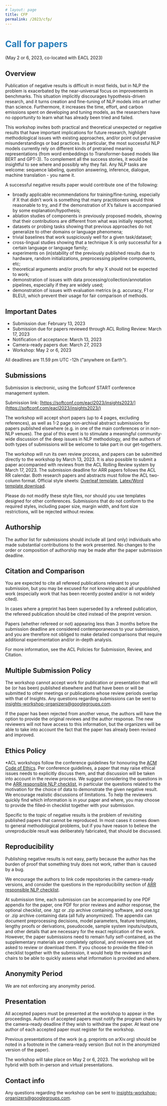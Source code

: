 ```yaml
---
# layout: page
title: CFP
permalink: /2023/cfp/
---
```


# <span style="color:#267CB9"> Call for papers </span>
<!-- Second Call For Papers: The Third Workshop on Insights from Negative Results (May 26 2022, co-located with ACL 2022)-->
(May 2 or 6, 2023, co-located with EACL 2023)

## Overview

Publication of negative results is difficult in most fields, but in NLP the problem is exacerbated by the near-universal focus on improvements in benchmarks. This situation implicitly discourages hypothesis-driven research, and it turns creation and fine-tuning of NLP models into art rather than science. Furthermore, it increases the time, effort, and carbon emissions spent on developing and tuning models, as the researchers have no opportunity to learn what has already been tried and failed.

This workshop invites both practical and theoretical unexpected or negative results that have important implications for future research, highlight methodological issues with existing approaches, and/or point out pervasive misunderstandings or bad practices. In particular, the most successful NLP models currently rely on different kinds of pretrained meaning representations (from word embeddings to Transformer-based models like BERT and GPT-3). To complement all the success stories, it would be insightful to see where and possibly why they fail. Any NLP tasks are welcome: sequence labeling, question answering, inference, dialogue, machine translation - you name it.

A successful negative results paper would contribute one of the following:

* broadly applicable recommendations for training/fine-tuning, especially if X that didn’t work is something that many practitioners would think reasonable to try, and if the demonstration of X’s failure is accompanied by some explanation/hypothesis;
* ablation studies of components in previously proposed models, showing that their contributions are different from what was initially reported;
* datasets or probing tasks showing that previous approaches do not generalize to other domains or language phenomena;
* trivial baselines that work suspiciously well for a given task/dataset;
* cross-lingual studies showing that a technique X is only successful for a certain language or language family;
* experiments on (in)stability of the previously published results due to hardware, random initializations, preprocessing pipeline components, etc;
* theoretical arguments and/or proofs for why X should not be expected to work;
* demonstration of issues with data processing/collection/annotation pipelines, especially if they are widely used;
* demonstration of issues with evaluation metrics (e.g. accuracy, F1 or BLEU), which prevent their usage for fair comparison of methods.


## Important Dates

* Submission due: February 13, 2023
* Submission due for papers reviewed through ACL Rolling Review: March 17, 2023
* Notification of acceptance: March 13, 2023
* Camera-ready papers due: March 27, 2023
* Workshop: May 2 or 6, 2023

All deadlines are 11.59 pm UTC -12h ("anywhere on Earth").

## Submissions

Submission is electronic, using the Softconf START conference management system. 

Submission link: [https://softconf.com/eacl2023/insights2023/](https://softconf.com/eacl2023/insights2023/)

The workshop will accept short papers (up to 4 pages, excluding references), as well as 1-2 page non-archival abstract submissions for papers published elsewhere (e.g. in one of the main conferences or in non-NLP venues). The goal of this event is to stimulate a meaningful community-wide discussion of the deep issues in NLP methodology, and the authors of both types of submissions will be welcome to take part in our get-togethers.

The workshop will run its own review process, and papers can be submitted directly to the workshop by March 13, 2023. It is also possible to submit a paper accompanied with reviews from the ACL Rolling Review system by March 17, 2023. The submission deadline for ARR papers follows the ACL RR calendar. Both research papers and abstracts must follow the ACL two-column format. Official style sheets: [Overleaf template](https://www.overleaf.com/read/crtcwgxzjskr), [Latex/Word template download](https://github.com/acl-org/ACLPUB/tree/master/templates).

Please do not modify these style files, nor should you use templates designed for other conferences. Submissions that do not conform to the required styles, including paper size, margin width, and font size restrictions, will be rejected without review.

## Authorship

The author list for submissions should include all (and only) individuals who made substantial contributions to the work presented. No changes to the order or composition of authorship may be made after the paper submission deadline.

## Citation and Comparison

You are expected to cite all refereed publications relevant to your submission, but you may be excused for not knowing about all unpublished work (especially work that has been recently posted and/or is not widely cited).

In cases where a preprint has been superseded by a refereed publication, the refereed publication should be cited instead of the preprint version.

Papers (whether refereed or not) appearing less than 3 months before the submission deadline are considered contemporaneous to your submission, and you are therefore not obliged to make detailed comparisons that require additional experimentation and/or in-depth analysis.

For more information, see the ACL Policies for Submission, Review, and Citation.

## Multiple Submission Policy 

The workshop cannot accept work for publication or presentation that will be (or has been) published elsewhere and that have been or will be submitted to other meetings or publications whose review periods overlap with that of Insights. Any questions regarding submissions can be sent to insights-workshop-organizers@googlegroups.com.

If the paper has been rejected from another venue, the authors will have the option to provide the original reviews and the author response. The new reviewers will not have access to this information, but the organizers will be able to take into account the fact that the paper has already been revised and improved.

## Ethics Policy

*ACL workshops follow the conference guidelines for honouring the [ACM Code of Ethics](https://www.acm.org/code-of-ethics). Per conference guidelines, a paper that may raise ethical issues needs to explicitly discuss them, and that discussion will be taken into account in the review process. We suggest considering the questions in the [ARR responsible NLP checklist](https://aclrollingreview.org/responsibleNLPresearch/), in particular the questions related to the motivation for the choice of data to demonstrate the given negative result. We encourage realistic discussions of limitations. To help the reviewers quickly find which information is in your paper and where, you may choose to provide the filled-in checklist together with your submission. 

Specific to the topic of negative results is the problem of revisiting published papers that cannot be reproduced. In most cases it comes down to general methodological problems, but if you have reason to believe the unreproducible result was deliberately fabricated, that should be discussed.

## Reproducibility

Publishing negative results is not easy, partly because the author has the burden of proof that something truly does not work, rather than is caused by a bug. 

We encourage the authors to link code repositories in the camera-ready versions, and consider the questions in the reproducibility section of [ARR responsible NLP checklist](https://aclrollingreview.org/responsibleNLPresearch/). 

At submission time, each submission can be accompanied by one PDF appendix for the paper, one PDF for prior reviews and author response, the optional checklist, one .tgz or .zip archive containing software, and one.tgz or .zip archive containing data (all fully anonymized). The appendix can document preprocessing decisions, model parameters, feature templates, lengthy proofs or derivations, pseudocode, sample system inputs/outputs, and other details that are necessary for the exact replication of the work. However, the paper submissions need to remain fully self-contained, as the supplementary materials are completely optional, and reviewers are not asked to review or download them. If you choose to provide the filled-in checklist together with the submission, it would help the reviewers and chairs to be able to quickly assess what information is provided and where.

## Anonymity Period

We are not enforcing any anonymity period.

## Presentation

All accepted papers must be presented at the workshop to appear in the proceedings. Authors of accepted papers must notify the program chairs by the camera-ready deadline if they wish to withdraw the paper. At least one author of each accepted paper must register for the workshop.

Previous presentations of the work (e.g. preprints on arXiv.org) should be noted in a footnote in the camera-ready version (but not in the anonymized version of the paper).

The workshop will take place on May 2 or 6, 2023. The workshop will be hybrid with both in-person and virtual presentations.

## Contact info

Any questions regarding the workshop can be sent to [insights-workshop-organizers@googlegroups.com](mailto:insights-workshop-organizers@googlegroups.com).
